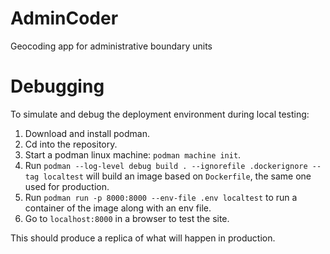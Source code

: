 # AdminCoder

Geocoding app for administrative boundary units


# Debugging

To simulate and debug the deployment environment during local testing: 

1. Download and install podman. 
2. Cd into the repository. 
3. Start a podman linux machine: `podman machine init`.
4. Run `podman --log-level debug build . --ignorefile .dockerignore --tag localtest` will build an image based on `Dockerfile`, the same one used for production. 
5. Run `podman run -p 8000:8000 --env-file .env localtest` to run a container of the image along with an env file. 
6. Go to `localhost:8000` in a browser to test the site. 

This should produce a replica of what will happen in production. 
